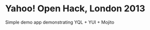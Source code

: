 Yahoo! Open Hack, London 2013
=============================

Simple demo app demonstrating YQL + YUI + Mojito



